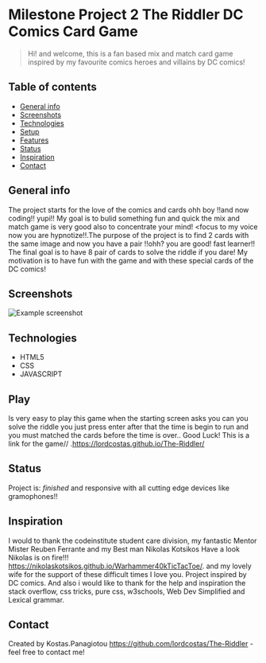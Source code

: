 # Milestone Project 2 The Riddler DC Comics Card Game
> Hi! and welcome, this is a fan based mix and match card game inspired by my favourite comics heroes and villains by DC comics!

## Table of contents
* [General info](#general-info)
* [Screenshots](#screenshots)
* [Technologies](#technologies)
* [Setup](#setup)
* [Features](#features)
* [Status](#status)
* [Inspiration](#inspiration)
* [Contact](#contact)

## General info
The project starts for the  love of the comics and cards ohh boy !!and now coding!! yupi!! My goal is to  bulid something fun and quick the mix and match game is very good also to concentrate your mind! <focus to my voice now you are hypnotize!!.The purpose of the project is to find 2  cards with the same image and now you have a pair !!ohh? you are good! fast learner!! The final goal is to have 8 pair of cards to solve the riddle if you dare! My motivation is to have fun with the game and with these special cards of the DC comics! 

## Screenshots
![Example screenshot](./img/screenshot.png)

## Technologies
* HTML5
* CSS
* JAVASCRIPT

## Play
Is very easy to play this game when the starting screen asks you can you solve the riddle you just press enter after that the time is begin to run and you must matched the cards before the time is over.. Good Luck! This is a  link for the game// .https://lordcostas.github.io/The-Riddler/


## Status
Project is:  _finished_ and responsive with all cutting edge devices like gramophones!!

## Inspiration
I would to thank the codeinstitute student care division, my fantastic Mentor Mister Reuben Ferrante and my Best man Nikolas Kotsikos  Have a look Nikolas is on fire!!! https://nikolaskotsikos.github.io/Warhammer40kTicTacToe/. and my lovely wife for the support of these difficult times I love you. Project inspired by DC comics.  And also i would like  to thank  for the help and inspiration the stack overflow, css tricks, pure css, w3schools, Web Dev Simplified and Lexical grammar.

## Contact
Created by Kostas.Panagiotou    https://github.com/lordcostas/The-Riddler - feel free to contact me!

